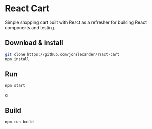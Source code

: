 # React Cart

Simple shopping cart built with React as a refresher for building React components and testing.

## Download & install
```bash
git clone https://github.com/jonalexander/react-cart
npm install
```

## Run
```bash
npm start
```
g
## Build
```bash
npm run build
```
